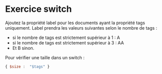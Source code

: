 # Exercice switch

Ajoutez la propriété label pour les documents ayant la propriété tags uniquement. Label prendra les valeurs suivantes selon le nombre de tags :

- si le nombre de tags est strictement supérieur à 1 : A
- si le nombre de tags est strictement supérieur à 3 : AA
- Et B sinon.

Pour vérifier une taille dans un switch : 

```js
{ $size :  "$tags" }
```
<!-- Reponse Eddy: db.inventory.find({ tags : { $exists : true } }).count() -->
<!-- Reponse Eddy: db.inventory.updateMany(
    // pour tous les documents qui ont un type
    { tags: { $exists : true } },
    {
        $set : {
            label : {
                $switch: {
                    branches : [
                        // en fonction de la valeur du champ type, on génère une nouvelle valeur
                        { case: {"tags.1" : {$exists : true}}, then: 'A' },
                        { case: {"tags.3" : {$exists : true}}, then: 'AA' },
                    ],
                    default: 'B'
                }
            }
        }
    }
); -->
<!-- Reponse Eddy: -->
 